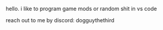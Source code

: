 hello. i like to program game mods or random shit in vs code

reach out to me by discord:
dogguythethird

